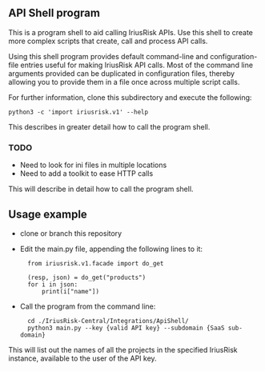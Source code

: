 ## API Shell program

This is a program shell to aid calling IriusRisk APIs. Use this shell to 
create more complex scripts that create, call and process API calls.

Using this shell program provides default command-line and configuration-file
entries useful for making IriusRisk API calls. Most of the command line 
arguments provided can be duplicated in configuration files, thereby allowing
you to provide them in a file once across multiple script calls.

For further information, clone this subdirectory and execute the following:

    python3 -c 'import iriusrisk.v1' --help

This describes in greater detail how to call the program shell. 

### TODO
* Need to look for ini files in multiple locations
* Need to add a toolkit to ease HTTP calls

This will describe in detail how to call the program shell.

## Usage example
* clone or branch this repository
* Edit the main.py file, appending the following lines to it:

        from iriusrisk.v1.facade import do_get

        (resp, json) = do_get("products")
        for i in json:
            print(i["name"])

* Call the program from the command line:

        cd ./IriusRisk-Central/Integrations/ApiShell/
        python3 main.py --key {valid API key} --subdomain {SaaS sub-domain}

This will list out the names of all the projects in the specified IriusRisk instance, available to the user of the API key.
